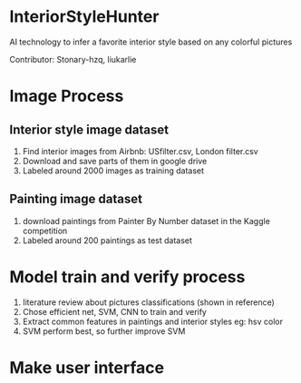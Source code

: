 # InteriorStyleHunter
AI technology to infer a favorite interior style based on any colorful pictures

Contributor: Stonary-hzq, liukarlie

# Image Process
## Interior style image dataset
  1. Find interior images from Airbnb: USfilter.csv, London filter.csv
  2. Download and save parts of them in google drive
  3. Labeled around 2000 images as training dataset
## Painting image dataset
  1. download paintings from Painter By Number dataset in the Kaggle competition
  2. Labeled around 200 paintings as test dataset

# Model train and verify process
  1. literature review about pictures classifications (shown in reference)
  2. Chose efficient net, SVM, CNN to train and verify
  3. Extract common features in paintings and interior styles eg: hsv color
  4. SVM perform best, so further improve SVM

# Make user interface
